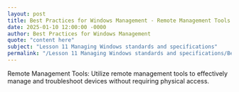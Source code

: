 ```yaml
---
layout: post
title: Best Practices for Windows Management - Remote Management Tools
date: 2025-01-10 12:00:00 -0000
author: Best Practices for Windows Management
quote: "content here"
subject: "Lesson 11 Managing Windows standards and specifications"
permalink: "/Lesson 11 Managing Windows standards and specifications/Best Practices for Windows Management/Best Practices for Windows Management - Remote Management Tools"
---
```


Remote Management Tools: Utilize remote management tools to effectively manage and troubleshoot devices without requiring physical access.
